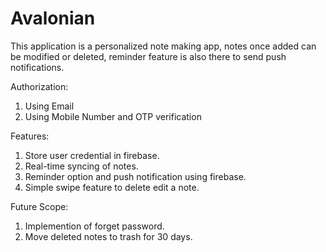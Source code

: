 # Avalonian

This application is a personalized note making app, notes once added can be modified or deleted, reminder feature is also there to send push notifications.

Authorization:
1. Using Email
2. Using Mobile Number and OTP verification

Features: 
1. Store user credential in firebase.
2. Real-time syncing of notes.
3. Reminder option and push notification using firebase.
4. Simple swipe feature to delete edit a note.

Future Scope:
1. Implemention of forget password.
2. Move deleted notes to trash for 30 days.
